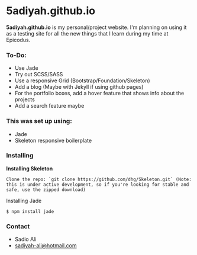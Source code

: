 5adiyah.github.io
======
**5adiyah.github.io** is my personal/project website. I'm planning on using it as a testing site for all the new things that I learn during my time at Epicodus.

### To-Do:

- Use Jade
- Try out SCSS/SASS
- Use a responsive Grid (Bootstrap/Foundation/Skeleton)
- Add a blog (Maybe with Jekyll if using github pages)
- For the portfolio boxes, add a hover feature that shows info about the projects
- Add a search feature maybe

### This was set up using:
- Jade
- Skeleton responsive boilerplate

### Installing

**Installing Skeleton**

```
Clone the repo: `git clone https://github.com/dhg/Skeleton.git` (Note: this is under active development, so if you're looking for stable and safe, use the zipped download)
```

Installing Jade

```
$ npm install jade
```

### Contact
- Sadio Ali
- sadiyah-ali@hotmail.com
